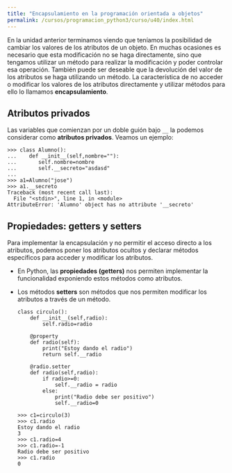 ```yaml
---
title: "Encapsulamiento en la programación orientada a objetos"
permalink: /cursos/programacion_python3/curso/u40/index.html
---
```


En la unidad anterior terminamos viendo que teníamos la posibilidad de cambiar los valores de los atributos de un objeto. En muchas ocasiones es necesario que esta modificación no se haga directamente, sino que tengamos utilizar un método para realizar la modificación y poder controlar esa operación. También puede ser deseable que la devolución del valor de los atributos se haga utilizando un método. La característica de no acceder o modificar  los valores de los atributos directamente y utilizar métodos para ello lo llamamos **encapsulamiento**.

## Atributos privados

Las variables que comienzan por un doble guión bajo `__` la podemos considerar como **atributos privados**. Veamos un ejemplo:

	>>> class Alumno():
	...    def __init__(self,nombre=""):
	...       self.nombre=nombre
	...       self.__secreto="asdasd"
	... 
	>>> a1=Alumno("jose")
	>>> a1.__secreto
	Traceback (most recent call last):
	  File "<stdin>", line 1, in <module>
	AttributeError: 'Alumno' object has no attribute '__secreto'

## Propiedades: getters y setters

Para implementar la encapsulación y no permitir el acceso directo a los atributos, podemos poner los atributos ocultos y declarar métodos específicos para acceder y modificar los atributos.

* En Python, las **propiedades (getters)** nos permiten implementar la funcionalidad exponiendo estos métodos como atributos.
* Los métodos **setters** son métodos que nos permiten modificar los atributos a través de un método.

	```
    class circulo():
    	def __init__(self,radio):
    		self.radio=radio
    
    	@property
    	def radio(self):
    		print("Estoy dando el radio")
    		return self.__radio	
    
    	@radio.setter
    	def radio(self,radio):
    		if radio>=0:
    			self.__radio = radio
    		else:
    			print("Radio debe ser positivo")
    			self.__radio=0
	```
	```
	>>> c1=circulo(3)
	>>> c1.radio
	Estoy dando el radio
	3
	>>> c1.radio=4
	>>> c1.radio=-1
	Radio debe ser positivo
	>>> c1.radio
	0
	```

